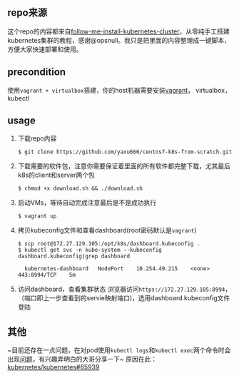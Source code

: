 ## repo来源
这个repo的内容都来自[follow-me-install-kubernetes-cluster](https://github.com/opsnull/follow-me-install-kubernetes-cluster.git)，从零纯手工搭建kubernetes集群的教程，感谢@opsnull。我只是把里面的内容整理成一键脚本，方便大家快速部署和使用。

## precondition
使用`vagrant + virtualbox`搭建，你的host机器需要安装[vagrant](https://www.vagrantup.com/)， virtualbox， kubectl

## usage
1. 下载repo内容
   ```
   $ git clone https://github.com/yaxu666/centos7-k8s-from-scratch.git
   ```

2. 下载需要的软件包，注意你需要保证着里面的所有软件都完整下载，尤其最后k8s的client和server两个包
	 ```
	 $ chmod +x download.sh && ./download.sh
	 ```

3. 启动VMs，等待自动完成注意最后是不是成功执行
   ```
   $ vagrant up
   ```

4. 拷贝kubeconfig文件和查看dashboard(root密码默认是`vagrant`)
   ```
   $ scp root@172.27.129.105:/opt/k8s/dashboard.kubeconfig .
   $ kubectl get svc -n kube-system --kubeconfig dashboard.kubeconfig|grep dashboard

     kubernetes-dashboard   NodePort    10.254.49.215    <none>        443:8994/TCP    5m
   ```

5. 访问dashboard，查看集群状态
	 浏览器访问`https://172.27.129.105:8994`，（端口即上一步查看到的servie映射端口)，选用dashboard.kubeconfig文件登陆

## 其他
~目前还存在一点问题，在对pod使用`kubectl logs`和`kubectl exec`两个命令时会出现[问题](https://github.com/opsnull/follow-me-install-kubernetes-cluster/issues/278)，有兴趣弄明白的大哥分享一下~
原因在此：[kubernetes/kubernetes#65939](https://github.com/kubernetes/kubernetes/issues/65939)